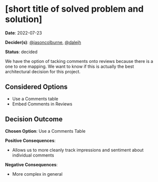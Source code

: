 # [short title of solved problem and solution]

**Date**: 2022-07-23

**Decider(s)**: [@jasoncolburne](https://github.com/jasoncolburne), [@dalejh](https://github.com/dalejh) 

**Status**: decided

We have the option of tacking comments onto reviews because there is a one to one mapping. We want to know if this is
actually the best architectural decision for this project.

## Considered Options
- Use a Comments table
- Embed Comments in Reviews

## Decision Outcome

**Chosen Option**: Use a Comments Table

**Positive Consequences**:
- Allows us to more cleanly track impressions and sentiment about individual comments

**Negative Consequences**:
- More complex in general
